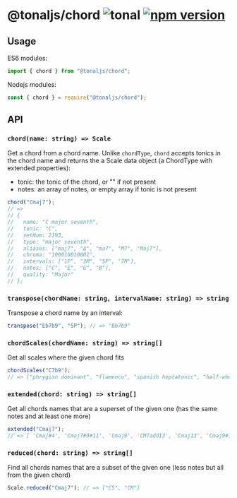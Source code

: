# @tonaljs/chord ![tonal](https://img.shields.io/badge/@tonaljs-chord_dictionary-yellow.svg?style=flat-square) [![npm version](https://img.shields.io/npm/v/@tonaljs/chord.svg?style=flat-square)](https://www.npmjs.com/package/@tonaljs/chord)

## Usage

ES6 modules:

```js
import { chord } from "@tonaljs/chord";
```

Nodejs modules:

```js
const { chord } = require("@tonaljs/chord");
```

## API

### `chord(name: string) => Scale`

Get a chord from a chord name. Unlike `chordType`, `chord` accepts tonics in the chord name and returns the a Scale data object (a ChordType with extended properties):

- tonic: the tonic of the chord, or "" if not present
- notes: an array of notes, or empty array if tonic is not present

```js
chord("Cmaj7");
// =>
// {
//   name: "C major seventh",
//   tonic: "C",
//   setNum: 2193,
//   type: "major seventh",
//   aliases: ["maj7", "Δ", "ma7", "M7", "Maj7"],
//   chroma: "100010010001",
//   intervals: ["1P", "3M", "5P", "7M"],
//   notes: ["C", "E", "G", "B"],
//   quality: "Major"
// };
```

### `transpose(chordName: string, intervalName: string) => string`

Transpose a chord name by an interval:

```js
transpose("Eb7b9", "5P"); // => "Bb7b9"
```

### `chordScales(chordName: string) => string[]`

Get all scales where the given chord fits

```js
chordScales("C7b9");
// => ["phrygian dominant", "flamenco", "spanish heptatonic", "half-whole diminished", "chromatic"]
```

### `extended(chord: string) => string[]`

Get all chords names that are a superset of the given one (has the same notes and at least one more)

```js
extended("Cmaj7");
// => [ 'Cmaj#4', 'Cmaj7#9#11', 'Cmaj9', 'CM7add13', 'Cmaj13', 'Cmaj9#11', 'CM13#11', 'CM7b9' ]
```

### `reduced(chord: string) => string[]`

Find all chords names that are a subset of the given one (less notes but all from the given chord)

```js
Scale.reduced("Cmaj7"); // => ["C5", "CM"]
```
